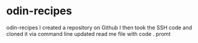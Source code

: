 # odin-recipes

odin-recipes
I created a repository on Github
I then took the SSH code and cloned it via command line
updated read me file with code . promt
